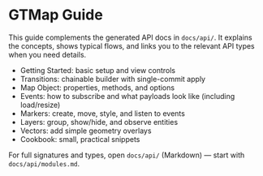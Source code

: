 # GTMap Guide

This guide complements the generated API docs in `docs/api/`.
It explains the concepts, shows typical flows, and links you to the
relevant API types when you need details.

- Getting Started: basic setup and view controls
- Transitions: chainable builder with single-commit apply
- Map Object: properties, methods, and options
- Events: how to subscribe and what payloads look like (including load/resize)
- Markers: create, move, style, and listen to events
- Layers: group, show/hide, and observe entities
- Vectors: add simple geometry overlays
- Cookbook: small, practical snippets

For full signatures and types, open `docs/api/` (Markdown) — start with `docs/api/modules.md`.
